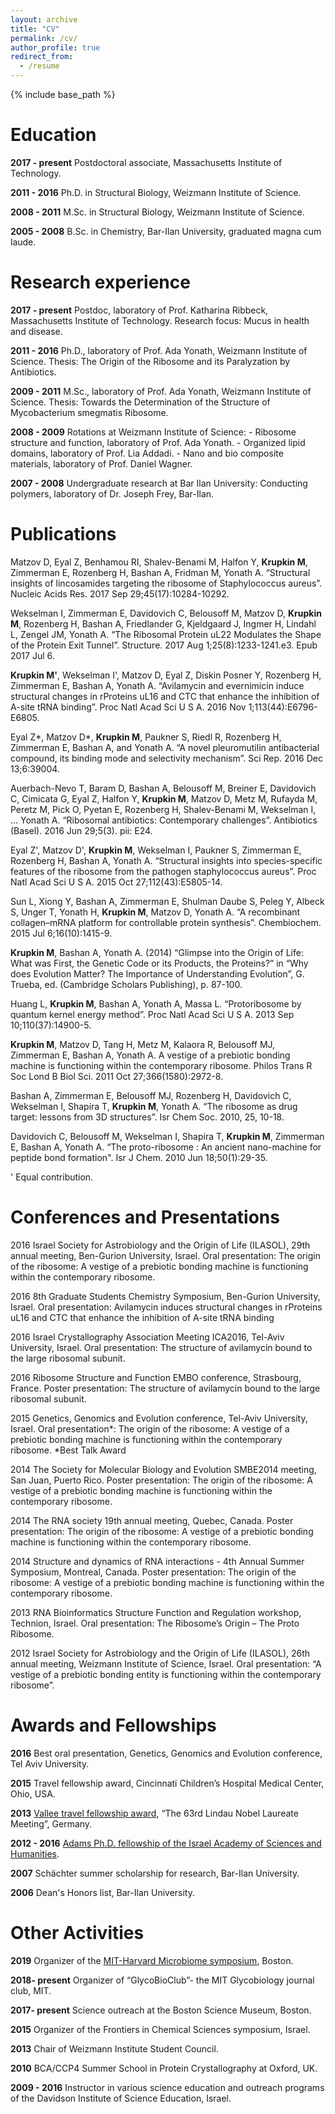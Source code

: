 ```yaml
---
layout: archive
title: "CV"
permalink: /cv/
author_profile: true
redirect_from:
  - /resume
---
```


{% include base_path %}

Education
======
**2017 - present**  Postdoctoral associate, Massachusetts Institute of Technology.

**2011 - 2016**     Ph.D. in Structural Biology, Weizmann Institute of Science.

**2008 - 2011**     M.Sc. in Structural Biology, Weizmann Institute of Science.

**2005 - 2008**     B.Sc. in Chemistry, Bar-Ilan University, graduated magna cum laude.




Research experience
======

**2017 - present**  Postdoc, laboratory of Prof. Katharina Ribbeck,
                    Massachusetts Institute of Technology.
                    Research focus: Mucus in health and disease. 

**2011 - 2016**     Ph.D., laboratory of Prof. Ada Yonath, 
                    Weizmann Institute of Science.
                    Thesis: The Origin of the Ribosome and its Paralyzation by Antibiotics.

**2009 - 2011**     M.Sc., laboratory of Prof. Ada Yonath, 
                    Weizmann Institute of Science.
                    Thesis: Towards the Determination of the Structure of Mycobacterium smegmatis Ribosome.

**2008 - 2009**     Rotations at Weizmann Institute of Science:
                    - Ribosome structure and function, laboratory of Prof. Ada Yonath. 
                    - Organized lipid domains, laboratory of Prof. Lia Addadi.
                    - Nano and bio composite materials, laboratory of Prof. Daniel Wagner.

**2007 - 2008**     Undergraduate research at Bar Ilan University:
                    Conducting polymers, laboratory of Dr. Joseph Frey, Bar-Ilan.


Publications
======
Matzov D, Eyal Z, Benhamou RI, Shalev-Benami M, Halfon Y, **Krupkin M**, Zimmerman E, Rozenberg H, Bashan A, Fridman M, Yonath A. “Structural insights of lincosamides targeting the ribosome of Staphylococcus aureus”. Nucleic Acids Res. 2017 Sep 29;45(17):10284-10292.

Wekselman I, Zimmerman E, Davidovich C, Belousoff M, Matzov D, **Krupkin M**, Rozenberg H, Bashan A, Friedlander G, Kjeldgaard J, Ingmer H, Lindahl L, Zengel JM, Yonath A. “The Ribosomal Protein uL22 Modulates the Shape of the Protein Exit Tunnel”. Structure. 2017 Aug 1;25(8):1233-1241.e3. Epub 2017 Jul 6.

**Krupkin M'**, Wekselman I', Matzov D, Eyal Z, Diskin Posner Y, Rozenberg H, Zimmerman E, Bashan A, Yonath A. “Avilamycin and evernimicin induce structural changes in rProteins uL16 and CTC that enhance the inhibition of A-site tRNA binding”. Proc Natl Acad Sci U S A. 2016 Nov 1;113(44):E6796-E6805.

Eyal Z*, Matzov D*, **Krupkin M**, Paukner S, Riedl R, Rozenberg H, Zimmerman E, Bashan A, and Yonath A. “A novel pleuromutilin antibacterial compound, its binding mode and selectivity mechanism”. Sci Rep. 2016 Dec 13;6:39004.

Auerbach-Nevo T, Baram D, Bashan A, Belousoff M, Breiner E, Davidovich C, Cimicata G, Eyal Z, Halfon Y, **Krupkin M**, Matzov D, Metz M, Rufayda M, Peretz M, Pick O, Pyetan E, Rozenberg H, Shalev-Benami M, Wekselman I, … Yonath A. “Ribosomal antibiotics: Contemporary challenges”. Antibiotics (Basel). 2016 Jun 29;5(3). pii: E24.

Eyal Z', Matzov D', **Krupkin M**, Wekselman I, Paukner S, Zimmerman E, Rozenberg H, Bashan A, Yonath A. “Structural insights into species-specific features of the ribosome from the pathogen staphylococcus aureus”. Proc Natl Acad Sci U S A. 2015 Oct 27;112(43):E5805-14. 

Sun L, Xiong Y, Bashan A, Zimmerman E, Shulman Daube S, Peleg Y, Albeck S, Unger T, Yonath H, **Krupkin M**, Matzov D, Yonath A. “A recombinant collagen–mRNA platform for controllable protein synthesis”. Chembiochem. 2015 Jul 6;16(10):1415-9.

**Krupkin M**, Bashan A, Yonath A. (2014) “Glimpse into the Origin of Life: What was First, the Genetic Code or its Products, the Proteins?” in “Why does Evolution Matter? The Importance of Understanding Evolution”, G. Trueba, ed. (Cambridge Scholars Publishing), p. 87-100. 

Huang L, **Krupkin M**, Bashan A, Yonath A, Massa L. “Protoribosome by quantum kernel energy method”. Proc Natl Acad Sci U S A. 2013 Sep 10;110(37):14900-5.

**Krupkin M**, Matzov D, Tang H, Metz M, Kalaora R, Belousoff MJ, Zimmerman E, Bashan A, Yonath A. A vestige of a prebiotic bonding machine is functioning within the contemporary ribosome. Philos Trans R Soc Lond B Biol Sci. 2011 Oct 27;366(1580):2972-8.

Bashan A, Zimmerman E, Belousoff MJ, Rozenberg H, Davidovich C, Wekselman I, Shapira T, **Krupkin M**, Yonath A.  “The ribosome as drug target: lessons from 3D structures”. Isr Chem Soc. 2010, 25, 10-18.

Davidovich C, Belousoff M, Wekselman I, Shapira T, **Krupkin M**, Zimmerman E, Bashan A, Yonath A. “The proto-ribosome : An ancient nano-machine for peptide bond formation". Isr J Chem. 2010 Jun 18;50(1):29-35.

' Equal contribution.

  
Conferences and Presentations 
======
2016
Israel Society for Astrobiology and the Origin of Life (ILASOL), 29th annual meeting,
Ben-Gurion University, Israel.
Oral presentation: The origin of the ribosome: A vestige of a prebiotic bonding machine is functioning within the contemporary ribosome.

2016
8th Graduate Students Chemistry Symposium, Ben-Gurion University, Israel.
Oral presentation: Avilamycin induces structural changes in rProteins uL16 and CTC that enhance the inhibition of A-site tRNA binding

2016
Israel Crystallography Association Meeting ICA2016, Tel-Aviv University, Israel. 
Oral presentation: The structure of avilamycin bound to the large ribosomal subunit.

2016
Ribosome Structure and Function EMBO conference, Strasbourg, France.
Poster presentation: The structure of avilamycin bound to the large ribosomal subunit.

2015
Genetics, Genomics and Evolution conference, Tel-Aviv University, Israel. 
Oral presentation*: The origin of the ribosome: A vestige of a prebiotic bonding machine is functioning within the contemporary ribosome.
*Best Talk Award

2014
The Society for Molecular Biology and Evolution SMBE2014 meeting, San Juan, Puerto Rico.
Poster presentation: The origin of the ribosome: A vestige of a prebiotic bonding machine is functioning within the contemporary ribosome.

2014
The RNA society 19th annual meeting, Quebec, Canada.
Poster presentation: The origin of the ribosome: A vestige of a prebiotic bonding machine is functioning within the contemporary ribosome.

2014
Structure and dynamics of RNA interactions - 4th Annual Summer Symposium, Montreal, Canada.
Poster presentation: The origin of the ribosome: A vestige of a prebiotic bonding machine is functioning within the contemporary ribosome.

2013
RNA Bioinformatics Structure Function and Regulation workshop,
Technion, Israel. 
Oral presentation: The Ribosome’s Origin – The Proto Ribosome.

2012
Israel Society for Astrobiology and the Origin of Life (ILASOL), 26th annual
meeting, Weizmann Institute of Science, Israel.
Oral presentation: “A vestige of a prebiotic bonding entity is functioning within the contemporary ribosome”.

  
Awards and Fellowships
======
**2016** Best oral presentation, Genetics, Genomics and Evolution conference, Tel Aviv University.

**2015** Travel fellowship award, Cincinnati Children’s Hospital Medical Center, Ohio, USA.

**2013** [Vallee travel fellowship award](https://www.thevalleefoundation.org/programs/lindau/miri-krupkin-msc-0), “The 63rd Lindau Nobel Laureate Meeting”, Germany.

**2012 - 2016** [Adams Ph.D. fellowship of the Israel Academy of Sciences and Humanities](http://adams.academy.ac.il/fellow/miri-krupkin/). 

**2007** Schächter summer scholarship for research, Bar-Ilan University.

**2006** Dean's Honors list, Bar-Ilan University.

  
Other Activities
======
**2019** Organizer of the [MIT-Harvard Microbiome symposium](https://microbiome2019.wordpress.com), Boston. 

**2018- present** Organizer of “GlycoBioClub”- the MIT Glycobiology journal club, MIT.  

**2017- present** Science outreach at the Boston Science Museum, Boston.  

**2015** Organizer of the Frontiers in Chemical Sciences symposium, Israel.

**2013** Chair of Weizmann Institute Student Council.

**2010** BCA/CCP4 Summer School in Protein Crystallography at Oxford, UK.

**2009 - 2016** Instructor in various science education and outreach programs of the Davidson Institute of Science Education, Israel.

